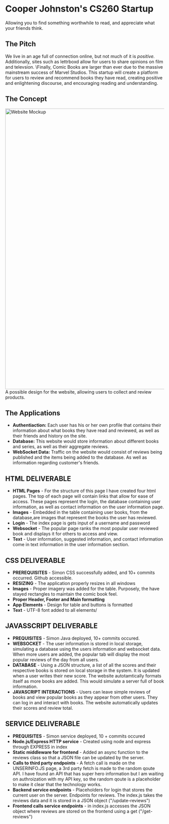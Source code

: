 # Cooper Johnston's CS260 Startup
Allowing you to find something worthwhile to read, and appreciate what your friends think.

## The Pitch
We live in an age full of connection online, but not much of it is _positive._ Additionally, sites such as lettrboxd allow for users to share opinions on film and televsion. \Finally, Comic Books are larger than ever due to the massive mainstream success of Marvel Studios.
This startup will create a platform for users to review and recommend books they have read, creating positive and enlightening discourse, and encouraging reading and understanding.

## The Concept
<img width="889" alt="Website Mockup" src="https://github.com/CooperJohnston/startup/assets/144291294/61a0eba5-15c2-42b0-8108-51680892ffbd">
A possible design for the website, allowing users to collect and review products.

## The Applications
- **Authentiaction:** Each user has his or her own profile that contains their information about what books they have read and reviewed, as well as their friends and history on the site.
- **Database:** This website would store information about different books and series, as well as their aggregate reviews.
- **WebSocket Data:** Traffic on the website would consist of reviews being published and the items being added to the database. As well as information regarding customer's friends.

## HTML DELIVERABLE
- **HTML Pages** - For the structure of this page I have created four html pages. The top of each page will contain links that allow for ease of access. These pages represent the login, the database containing user information, as well as contact information on the user information page.
- **Images** - Embedded in the table containing user books, from the database,are images that represent the books the user has reviewed.
- **Login** - The index page is gets input of a username and password
- **Websocket** - The popular page ranks the most popular user reviewed book and displays it for others to access and view.
- **Text** - User information, suggested information, and contact information come in text information in the user information section.

## CSS DELIVERABLE
- **PREREQUISITES** - Simon CSS successfully added, and 10+ commits occurred. Github accessible.
- **RESIZING** - The application properly resizes in all windows
- **Images** - Proper imagery was added for the table. Purposely, the have stayed rectangles to maintain the comic book feel.
- **Proper Header, Footer and Main formatting**
- **App Elements** - Design for table and buttons is formatted
- **Text** - UTF-8 font added to all elements/

## JAVASSCRIPT DELIVERABLE
- **PREQUISITES** - Simon Java deployed, 10+ commits occured.
- **WEBSOCKET** - The user information is stored in local storage, simulating a database using the users information and websocket data. When more users are added, the popular tab will display the most popular reviews of the day from all users.
- **DATABASE** - Using a JSON structure, a list of all the scores and their respective books is stored on local storage in the system. It is updated when a user writes their new score. The website autotamtically formats itself as more books are added. This would simulate a server full of book information.
- **JAVASCRIPT INTERACTIONS** - Users can leave simple reviews of books and view popular books as they appear from other users. They can log in and interact with books. The website automatically updates their scores and review total.

## SERVICE DELIVERABLE
- **PREQUISITES** - Simon service deployed, 10 + commits occured
- **Node.js/Express HTTP service** - Created using node and express through EXPRESS in index
- **Static middleware for frontend** - Added an async function to the reviews class so that a JSON file can be updated by the server.
- **Calls to third party endpoints** - A fetch call is made on the UNSERINFO.JS page, a 3rd party fetch is made to the random qoute API. I have found an API that has super hero information but I am waiting on authroization with my API key, so the random qoute is a placeholder to make it clear that the technology works.
- **Backend service endpoints** - Placeholders for login that stores the current user on the server. Endpoints for reviews. The index.js takes the reviews data and it is stored in a JSON object ("/update-reviews")
- **Frontend calls service endpoints** - in index.js accesses the JSON object where reviews are stored on the frontend using a get ("/get-reviews")

